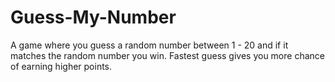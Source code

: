 # Guess-My-Number
A game where you guess a random number between 1 - 20 and if  it matches the random number you win. Fastest guess gives you more chance of earning higher points.
